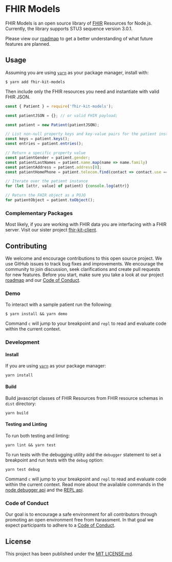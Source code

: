# FHIR Models

FHIR Models is an open source library of [FHIR](http://www.hl7.org/fhir/)
Resources for Node.js. Currently, the library supports STU3 sequence version
3.0.1.

Please view our [roadmap](ROADMAP.md) to get a better understanding of what
future features are planned.

## Usage

Assuming you are using [`yarn`](https://yarnpkg.com/lang/en/) as your package
manager, install with:

```
$ yarn add fhir-kit-models
```
Then include only the FHIR resources you need and instantiate with valid FHIR
JSON.

```javascript
const { Patient } = require('fhir-kit-models');

const patientJSON = {}; // or valid FHIR payload;

const patient = new Patient(patientJSON);

// List non-null property keys and key-value pairs for the patient instance
const keys = patient.keys();
const entries = patient.entries();

// Return a specific property value
const patientGender = patient.gender;
const patientLastNames = patient.name.map(name => name.family)
const patientAddress = patient.address[0];
const patientHomePhone = patient.telecom.find(contact => contact.use === 'home');

// Iterate over the patient instance
for (let [attr, value] of patient) {console.log(attr)}

// Return the FHIR object as a POJO
for patientObject = patient.toObject();
 ```


### Complementary Packages

Most likely, if you are working with FHIR data you are interfacing with a FHIR
server. Visit our sister project
[fhir-kit-client](https://github.com/Vermonster/fhir-kit-client).

## Contributing

We welcome and encourage contributions to this open source project. We use
GitHub issues to track bug fixes and improvements. We encourage the community
to join discussion, seek clarifications and create pull requests for new
features. Before you start, make sure you take a look at our project
[roadmap](ROADMAP.md) and our [Code of Conduct](CODE_OF_CONDUCT.md).

### Demo
To interact with a sample patient run the following:

 ```
 $ yarn install && yarn demo
 ```
Command `c` will jump to your breakpoint and `repl` to read and evaluate code
within the current context.

### Development
#### Install
If you are using [`yarn`](https://yarnpkg.com/lang/en/) as your package manager:
```
yarn install
```


#### Build
Build javascript classes of FHIR Resources from FHIR resource schemas in `dist`
directory:
```
yarn build
```

#### Testing and Linting

To run both testing and linting:
```
yarn lint && yarn test
```

To run tests with the debugging utility add the `debugger` statement to set a
breakpoint and run tests with the `debug` option:
```
yarn test debug
```

Command `c` will jump to your breakpoint and `repl` to read and evaluate code
within the current context. Read more about the available commands in the
[node debugger api](https://nodejs.org/api/debugger.html#debugger_stepping)
and the
[REPL api](https://nodejs.org/api/repl.html#repl_commands_and_special_keys).

### Code of Conduct

Our goal is to encourage a safe environment for all contributors through
promoting an open environment free from harassment. In that goal we expect
participants to adhere to a [Code of Conduct](CODE_OF_CONDUCT.md).

## License

This project has been published under the [MIT LICENSE.md](LICENSE.md).
